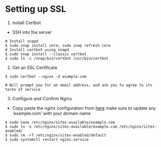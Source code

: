 # Setting up SSL 

1) Install Certbot
- SSH into the server
```
# Install snapd
$ sudo snap install core; sudo snap refresh core
# Install certbot using snapd
$ sudo snap install --classic certbot
$ sudo ln -s /snap/bin/certbot /usr/bin/certbot
```
2) Get an SSL Certificate

 ```
 $ sudo certbot --nginx -d example.com
 
 # Will prompt you for an email address, and ask you to agree to its terms of service
 ```
3) Configure and Confirm Nginx

- Copy paste the nginx configuration from [here](https://github.com/mcetn/shiny-app-aws/blob/main/nginx.conf) make sure to update any 'example.com' with your domain name

```
$ sudo nano /etc/nginx/sites-available/example.com
$ sudo ln -s /etc/nginx/sites-available/example.com /etc/nginx/sites-enabled/
$ sudo rm -rf /etc/nginx/sites-enabled/default
$ sudo systemctl restart nginx.service 

```
